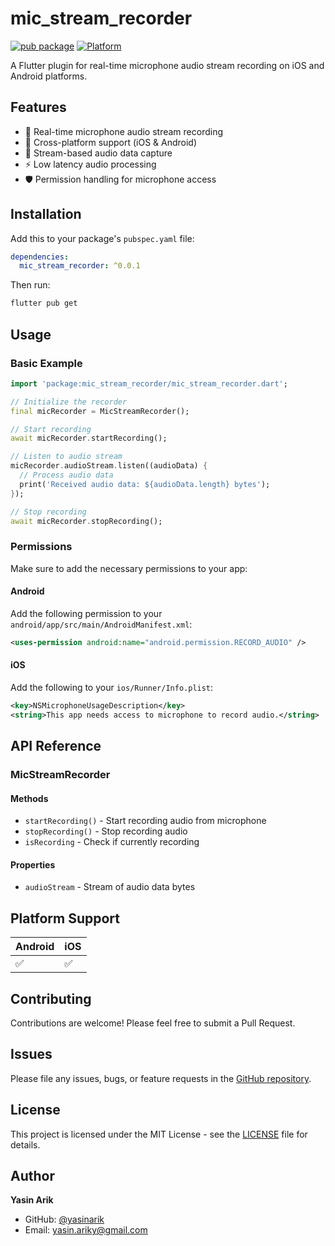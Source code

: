 # mic_stream_recorder

[![pub package](https://img.shields.io/pub/v/mic_stream_recorder.svg)](https://pub.dev/packages/mic_stream_recorder)
[![Platform](https://img.shields.io/badge/platform-flutter-blue.svg)](https://flutter.dev)

A Flutter plugin for real-time microphone audio stream recording on iOS and Android platforms.

## Features

- 🎤 Real-time microphone audio stream recording
- 📱 Cross-platform support (iOS & Android)
- 🔄 Stream-based audio data capture
- ⚡ Low latency audio processing
- 🛡️ Permission handling for microphone access

## Installation

Add this to your package's `pubspec.yaml` file:

```yaml
dependencies:
  mic_stream_recorder: ^0.0.1
```

Then run:

```bash
flutter pub get
```

## Usage

### Basic Example

```dart
import 'package:mic_stream_recorder/mic_stream_recorder.dart';

// Initialize the recorder
final micRecorder = MicStreamRecorder();

// Start recording
await micRecorder.startRecording();

// Listen to audio stream
micRecorder.audioStream.listen((audioData) {
  // Process audio data
  print('Received audio data: ${audioData.length} bytes');
});

// Stop recording
await micRecorder.stopRecording();
```

### Permissions

Make sure to add the necessary permissions to your app:

#### Android

Add the following permission to your `android/app/src/main/AndroidManifest.xml`:

```xml
<uses-permission android:name="android.permission.RECORD_AUDIO" />
```

#### iOS

Add the following to your `ios/Runner/Info.plist`:

```xml
<key>NSMicrophoneUsageDescription</key>
<string>This app needs access to microphone to record audio.</string>
```

## API Reference

### MicStreamRecorder

#### Methods

- `startRecording()` - Start recording audio from microphone
- `stopRecording()` - Stop recording audio
- `isRecording` - Check if currently recording

#### Properties

- `audioStream` - Stream of audio data bytes

## Platform Support

| Android | iOS |
| ------- | --- |
| ✅      | ✅  |

## Contributing

Contributions are welcome! Please feel free to submit a Pull Request.

## Issues

Please file any issues, bugs, or feature requests in the [GitHub repository](https://github.com/yasinarik/mic_stream_recorder/issues).

## License

This project is licensed under the MIT License - see the [LICENSE](LICENSE) file for details.

## Author

**Yasin Arik**

- GitHub: [@yasinarik](https://github.com/yasinarik)
- Email: yasin.ariky@gmail.com
